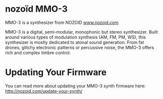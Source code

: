 # nozoïd MMO-3

MMO-3 is a synthesizer from NOZOID
www.nozoid.com

MMO-3 is a digital, semi-modular, monophonic but stereo synthesizer. Built around various types of modulation synthesis (AM, FM, PM, WS), this synthesizer is mostly dedicated to atonal sound generation. From fat drones, glitchy electronic patterns or percussive noise, the MMO-3 offers rich and complex timbre control.

# Updating Your Firmware

You can read more about updating your MMO-3 synth firmware here: http://nozoid.com/update-your-synth/
